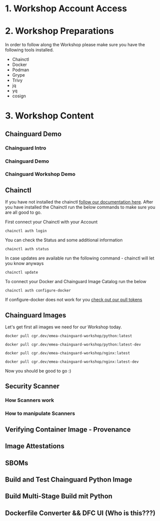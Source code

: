 # 1. Workshop Account Access
# 2. Workshop Preparations
In order to follow along the Workshop please make sure you have the following tools installed.
 - Chainctl
 - Docker
 - Podman
 - Grype
 - Trivy
 - jq
 - yq
 - cosign
# 3. Workshop Content
## Chainguard Demo
### Chainguard Intro
### Chainguard Demo
### Chainguard Workshop Demo
## Chainctl
If you have not installed the chainctl [follow our documentation here](https://edu.chainguard.dev/chainguard/chainctl-usage/how-to-install-chainctl/). After you have installed the Chainctl run the below commands to make sure you are all good to go.

First connect your Chainctl with your Account
```
chainctl auth login
```
You can check the Status and some additional information
```
chainctl auth status
```
In case updates are available run the following command - chainctl will let you know anyways
```
chainctl update
```
To connect your Docker and Chainguard Image Catalog run the below
```
chainctl auth configure-docker
```

If configure-docker does not work for you [check out our pull tokens](https://edu.chainguard.dev/chainguard/chainguard-images/chainguard-registry/authenticating/#managing-pull-tokens-in-the-chainguard-console)

## Chainguard Images
Let's get first all images we need for our Workshop today.

```
docker pull cgr.dev/emea-chainguard-workshop/python:latest
```
```
docker pull cgr.dev/emea-chainguard-workshop/python:latest-dev
```
```
docker pull cgr.dev/emea-chainguard-workshop/nginx:latest
```
```
docker pull cgr.dev/emea-chainguard-workshop/nginx:latest-dev
```
Now you should be good to go :)
## Security Scanner
### How Scanners work
### How to manipulate Scanners
## Verifying Container Image - Provenance
## Image Attestations
## SBOMs
## Build and Test Chainguard Python Image
## Build Multi-Stage Build mit Python
## Dockerfile Converter && DFC UI (Who is this???)
